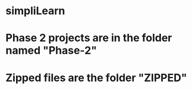 # simpliLearn
# Phase 2 projects are in the folder named "Phase-2" 
# Zipped files are the folder "ZIPPED"

